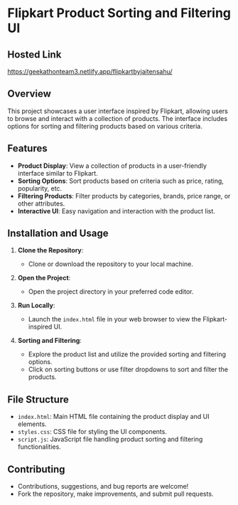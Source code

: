 # Flipkart Product Sorting and Filtering UI

## Hosted Link
https://geekathonteam3.netlify.app/flipkartbyjaitensahu/


## Overview

This project showcases a user interface inspired by Flipkart, allowing users to browse and interact with a collection of products. The interface includes options for sorting and filtering products based on various criteria.

## Features

- **Product Display**: View a collection of products in a user-friendly interface similar to Flipkart.
- **Sorting Options**: Sort products based on criteria such as price, rating, popularity, etc.
- **Filtering Products**: Filter products by categories, brands, price range, or other attributes.
- **Interactive UI**: Easy navigation and interaction with the product list.

## Installation and Usage

1. **Clone the Repository**:
   - Clone or download the repository to your local machine.

2. **Open the Project**:
   - Open the project directory in your preferred code editor.

3. **Run Locally**:
   - Launch the `index.html` file in your web browser to view the Flipkart-inspired UI.

4. **Sorting and Filtering**:
   - Explore the product list and utilize the provided sorting and filtering options.
   - Click on sorting buttons or use filter dropdowns to sort and filter the products.

## File Structure

- `index.html`: Main HTML file containing the product display and UI elements.
- `styles.css`: CSS file for styling the UI components.
- `script.js`: JavaScript file handling product sorting and filtering functionalities.

## Contributing

- Contributions, suggestions, and bug reports are welcome!
- Fork the repository, make improvements, and submit pull requests.


